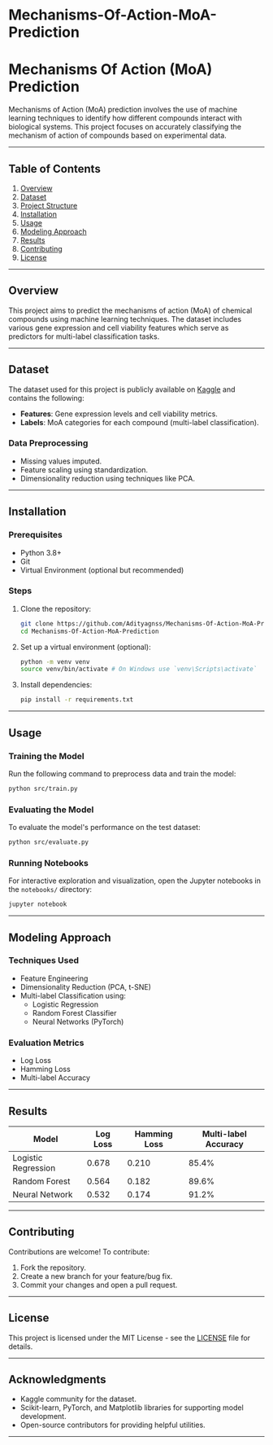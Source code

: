 # Mechanisms-Of-Action-MoA-Prediction


# Mechanisms Of Action (MoA) Prediction

Mechanisms of Action (MoA) prediction involves the use of machine learning techniques to identify how different compounds interact with biological systems. This project focuses on accurately classifying the mechanism of action of compounds based on experimental data.

---

## Table of Contents

1. [Overview](#overview)
2. [Dataset](#dataset)
3. [Project Structure](#project-structure)
4. [Installation](#installation)
5. [Usage](#usage)
6. [Modeling Approach](#modeling-approach)
7. [Results](#results)
8. [Contributing](#contributing)
9. [License](#license)

---

## Overview

This project aims to predict the mechanisms of action (MoA) of chemical compounds using machine learning techniques. The dataset includes various gene expression and cell viability features which serve as predictors for multi-label classification tasks. 

---

## Dataset

The dataset used for this project is publicly available on [Kaggle](https://www.kaggle.com/) and contains the following:

- **Features**: Gene expression levels and cell viability metrics.
- **Labels**: MoA categories for each compound (multi-label classification).

### Data Preprocessing
- Missing values imputed.
- Feature scaling using standardization.
- Dimensionality reduction using techniques like PCA.

---

## Installation

### Prerequisites
- Python 3.8+
- Git
- Virtual Environment (optional but recommended)

### Steps
1. Clone the repository:

   ```bash
   git clone https://github.com/Adityagnss/Mechanisms-Of-Action-MoA-Prediction.git
   cd Mechanisms-Of-Action-MoA-Prediction
   ```

2. Set up a virtual environment (optional):

   ```bash
   python -m venv venv
   source venv/bin/activate # On Windows use `venv\Scripts\activate`
   ```

3. Install dependencies:

   ```bash
   pip install -r requirements.txt
   ```

---

## Usage

### Training the Model

Run the following command to preprocess data and train the model:

```bash
python src/train.py
```

### Evaluating the Model

To evaluate the model's performance on the test dataset:

```bash
python src/evaluate.py
```

### Running Notebooks

For interactive exploration and visualization, open the Jupyter notebooks in the `notebooks/` directory:

```bash
jupyter notebook
```

---

## Modeling Approach

### Techniques Used
- Feature Engineering
- Dimensionality Reduction (PCA, t-SNE)
- Multi-label Classification using:
  - Logistic Regression
  - Random Forest Classifier
  - Neural Networks (PyTorch)

### Evaluation Metrics
- Log Loss
- Hamming Loss
- Multi-label Accuracy

---

## Results

| Model               | Log Loss  | Hamming Loss | Multi-label Accuracy |
|---------------------|-----------|--------------|-----------------------|
| Logistic Regression | 0.678     | 0.210        | 85.4%                |
| Random Forest       | 0.564     | 0.182        | 89.6%                |
| Neural Network      | 0.532     | 0.174        | 91.2%                |

---

## Contributing

Contributions are welcome! To contribute:
1. Fork the repository.
2. Create a new branch for your feature/bug fix.
3. Commit your changes and open a pull request.

---

## License

This project is licensed under the MIT License - see the [LICENSE](LICENSE) file for details.

---

## Acknowledgments

- Kaggle community for the dataset.
- Scikit-learn, PyTorch, and Matplotlib libraries for supporting model development.
- Open-source contributors for providing helpful utilities.

---
